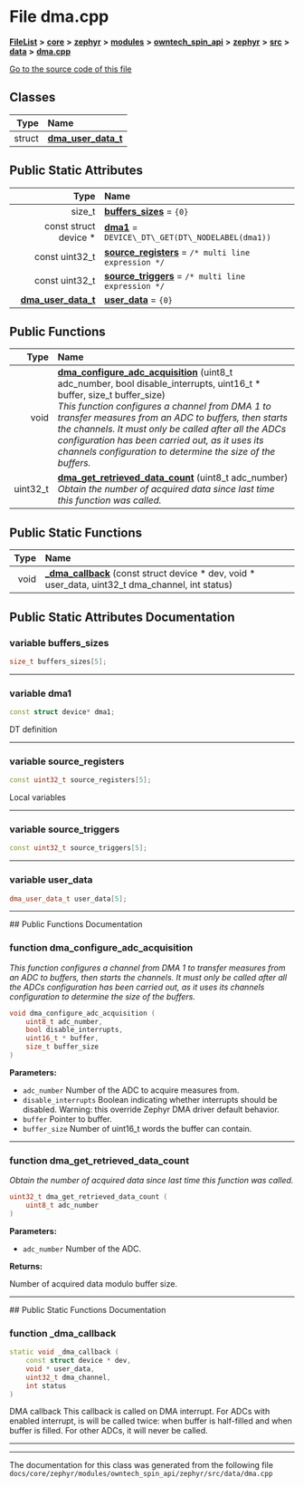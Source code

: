 

# File dma.cpp



[**FileList**](files.md) **>** [**core**](dir_771164b9325b04f1442f7a3ffa8ecb89.md) **>** [**zephyr**](dir_09002e7ce91f09aeb040dfd1861a47f4.md) **>** [**modules**](dir_6d0fb8ab814c517e7f155fb837e32f72.md) **>** [**owntech\_spin\_api**](dir_87330bcbf7fe698536ea5946c1b90585.md) **>** [**zephyr**](dir_83abe2f3de580445b50d57f614c989e1.md) **>** [**src**](dir_b0a9bfd1c37d418dc07d30cb79a776da.md) **>** [**data**](dir_5931dfac2e1245380efda5ad202dc380.md) **>** [**dma.cpp**](dma_8cpp.md)

[Go to the source code of this file](dma_8cpp_source.md)


















## Classes

| Type | Name |
| ---: | :--- |
| struct | [**dma\_user\_data\_t**](structdma__user__data__t.md) <br> |








## Public Static Attributes

| Type | Name |
| ---: | :--- |
|  size\_t | [**buffers\_sizes**](#variable-buffers_sizes)   = `{0}`<br> |
|  const struct device \* | [**dma1**](#variable-dma1)   = `DEVICE\_DT\_GET(DT\_NODELABEL(dma1))`<br> |
|  const uint32\_t | [**source\_registers**](#variable-source_registers)   = `/* multi line expression */`<br> |
|  const uint32\_t | [**source\_triggers**](#variable-source_triggers)   = `/* multi line expression */`<br> |
|  [**dma\_user\_data\_t**](structdma__user__data__t.md) | [**user\_data**](#variable-user_data)   = `{0}`<br> |














## Public Functions

| Type | Name |
| ---: | :--- |
|  void | [**dma\_configure\_adc\_acquisition**](#function-dma_configure_adc_acquisition) (uint8\_t adc\_number, bool disable\_interrupts, uint16\_t \* buffer, size\_t buffer\_size) <br>_This function configures a channel from DMA 1 to transfer measures from an ADC to buffers, then starts the channels. It must only be called after all the ADCs configuration has been carried out, as it uses its channels configuration to determine the size of the buffers._  |
|  uint32\_t | [**dma\_get\_retrieved\_data\_count**](#function-dma_get_retrieved_data_count) (uint8\_t adc\_number) <br>_Obtain the number of acquired data since last time this function was called._  |


## Public Static Functions

| Type | Name |
| ---: | :--- |
|  void | [**\_dma\_callback**](#function-_dma_callback) (const struct device \* dev, void \* user\_data, uint32\_t dma\_channel, int status) <br> |


























## Public Static Attributes Documentation




### variable buffers\_sizes 

```C++
size_t buffers_sizes[5];
```




<hr>



### variable dma1 

```C++
const struct device* dma1;
```



DT definition 


        

<hr>



### variable source\_registers 

```C++
const uint32_t source_registers[5];
```



Local variables 


        

<hr>



### variable source\_triggers 

```C++
const uint32_t source_triggers[5];
```




<hr>



### variable user\_data 

```C++
dma_user_data_t user_data[5];
```




<hr>
## Public Functions Documentation




### function dma\_configure\_adc\_acquisition 

_This function configures a channel from DMA 1 to transfer measures from an ADC to buffers, then starts the channels. It must only be called after all the ADCs configuration has been carried out, as it uses its channels configuration to determine the size of the buffers._ 
```C++
void dma_configure_adc_acquisition (
    uint8_t adc_number,
    bool disable_interrupts,
    uint16_t * buffer,
    size_t buffer_size
) 
```





**Parameters:**


* `adc_number` Number of the ADC to acquire measures from. 
* `disable_interrupts` Boolean indicating whether interrupts should be disabled. Warning: this override Zephyr DMA driver default behavior. 
* `buffer` Pointer to buffer. 
* `buffer_size` Number of uint16\_t words the buffer can contain. 




        

<hr>



### function dma\_get\_retrieved\_data\_count 

_Obtain the number of acquired data since last time this function was called._ 
```C++
uint32_t dma_get_retrieved_data_count (
    uint8_t adc_number
) 
```





**Parameters:**


* `adc_number` Number of the ADC.



**Returns:**

Number of acquired data modulo buffer size. 





        

<hr>
## Public Static Functions Documentation




### function \_dma\_callback 

```C++
static void _dma_callback (
    const struct device * dev,
    void * user_data,
    uint32_t dma_channel,
    int status
) 
```



DMA callback This callback is called on DMA interrupt. For ADCs with enabled interrupt, is will be called twice: when buffer is half-filled and when buffer is filled. For other ADCs, it will never be called. 


        

<hr>

------------------------------
The documentation for this class was generated from the following file `docs/core/zephyr/modules/owntech_spin_api/zephyr/src/data/dma.cpp`

